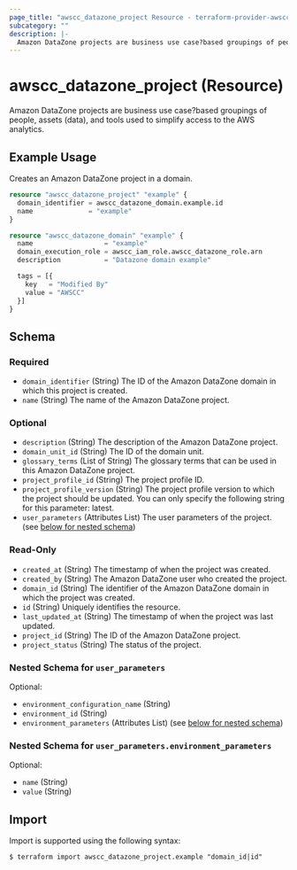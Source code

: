 ```yaml
---
page_title: "awscc_datazone_project Resource - terraform-provider-awscc"
subcategory: ""
description: |-
  Amazon DataZone projects are business use case?based groupings of people, assets (data), and tools used to simplify access to the AWS analytics.
---
```


# awscc_datazone_project (Resource)

Amazon DataZone projects are business use case?based groupings of people, assets (data), and tools used to simplify access to the AWS analytics.

## Example Usage

Creates an Amazon DataZone project in a domain.

```terraform
resource "awscc_datazone_project" "example" {
  domain_identifier = awscc_datazone_domain.example.id
  name              = "example"
}

resource "awscc_datazone_domain" "example" {
  name                  = "example"
  domain_execution_role = awscc_iam_role.awscc_datazone_role.arn
  description           = "Datazone domain example"

  tags = [{
    key   = "Modified By"
    value = "AWSCC"
  }]
}
```

<!-- schema generated by tfplugindocs -->
## Schema

### Required

- `domain_identifier` (String) The ID of the Amazon DataZone domain in which this project is created.
- `name` (String) The name of the Amazon DataZone project.

### Optional

- `description` (String) The description of the Amazon DataZone project.
- `domain_unit_id` (String) The ID of the domain unit.
- `glossary_terms` (List of String) The glossary terms that can be used in this Amazon DataZone project.
- `project_profile_id` (String) The project profile ID.
- `project_profile_version` (String) The project profile version to which the project should be updated. You can only specify the following string for this parameter: latest.
- `user_parameters` (Attributes List) The user parameters of the project. (see [below for nested schema](#nestedatt--user_parameters))

### Read-Only

- `created_at` (String) The timestamp of when the project was created.
- `created_by` (String) The Amazon DataZone user who created the project.
- `domain_id` (String) The identifier of the Amazon DataZone domain in which the project was created.
- `id` (String) Uniquely identifies the resource.
- `last_updated_at` (String) The timestamp of when the project was last updated.
- `project_id` (String) The ID of the Amazon DataZone project.
- `project_status` (String) The status of the project.

<a id="nestedatt--user_parameters"></a>
### Nested Schema for `user_parameters`

Optional:

- `environment_configuration_name` (String)
- `environment_id` (String)
- `environment_parameters` (Attributes List) (see [below for nested schema](#nestedatt--user_parameters--environment_parameters))

<a id="nestedatt--user_parameters--environment_parameters"></a>
### Nested Schema for `user_parameters.environment_parameters`

Optional:

- `name` (String)
- `value` (String)

## Import

Import is supported using the following syntax:

```shell
$ terraform import awscc_datazone_project.example "domain_id|id"
```